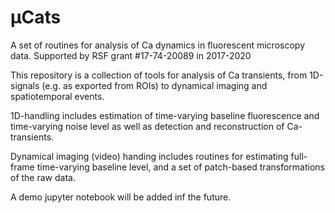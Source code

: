 # μCats
A set of routines for analysis of Ca dynamics in fluorescent microscopy data.
Supported by RSF grant #17-74-20089 in 2017-2020

This repository is a collection of tools for analysis of Ca transients, from 1D-signals (e.g. as exported from ROIs) to dynamical imaging and spatiotemporal events.

1D-handling includes estimation of time-varying baseline fluorescence and time-varying noise level as well as detection and reconstruction of Ca-transients.

Dynamical imaging (video) handing includes routines for estimating full-frame time-varying baseline level, and a set of patch-based transformations of the raw data.

A demo jupyter notebook will be added inf the future.
